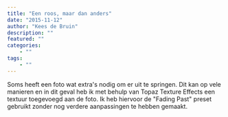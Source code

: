 ```yaml
---
title: "Een roos, maar dan anders"
date: "2015-11-12"
author: "Kees de Bruin"
description: ""
featured: ""
categories:
    - ""
tags:
    - ""
---
```


Soms heeft een foto wat extra's nodig om er uit te springen. Dit kan op vele manieren en in dit geval heb ik met behulp van Topaz Texture Effects een textuur toegevoegd aan de foto. Ik heb hiervoor de "Fading Past" preset gebruikt zonder nog verdere aanpassingen te hebben gemaakt.
